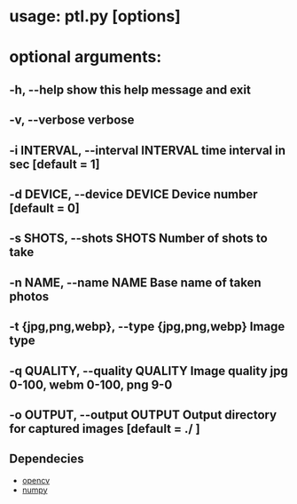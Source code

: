 # usage: ptl.py [options]

# optional arguments:
##  -h, --help            show this help message and exit
##  -v, --verbose         verbose
##  -i INTERVAL, --interval INTERVAL time interval in sec [default = 1]
##  -d DEVICE, --device DEVICE Device number [default = 0]
##  -s SHOTS, --shots SHOTS Number of shots to take
##  -n NAME, --name NAME  Base name of taken photos
##  -t {jpg,png,webp}, --type {jpg,png,webp} Image type
## -q QUALITY, --quality QUALITY Image quality jpg 0-100, webm 0-100, png 9-0
## -o OUTPUT, --output OUTPUT Output directory for captured images [default = ./ ]

## Dependecies

* [opencv](http://opencv.org/)
* [numpy](http://www.numpy.org/)